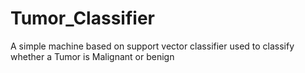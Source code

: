 # Tumor_Classifier
A simple machine based on support vector classifier used to classify whether a Tumor is Malignant or benign
